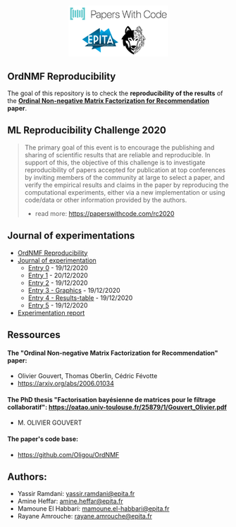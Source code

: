 <p align="center">
<img src="https://github.com/yassram/OrdNMF/blob/master/imgs/logo.png?raw=true" width="45%" alt="Epita SCIA Papers With Code"/>
</p>

## OrdNMF Reproducibility
The goal of this repository is to check the **reproducibility of the results** of the **[Ordinal Non-negative Matrix Factorization for Recommendation](https://arxiv.org/abs/2006.01034) paper**.

## ML Reproducibility Challenge 2020
> The primary goal of this event is to encourage the publishing and sharing of scientific results that are reliable and reproducible. In support of this, the objective of this challenge is to investigate reproducibility of papers accepted for publication at top conferences by inviting members of the community at large to select a paper, and verify the empirical results and claims in the paper by reproducing the computational experiments, either via a new implementation or using code/data or other information provided by the authors.
> - read more: https://paperswithcode.com/rc2020

## Journal of experimentations
<ul>
  <li><a href="https://github.com/yassram/OrdNMF/wiki/OrdNMF-Reproducibility">OrdNMF Reproducibility</a>
  <li><a href="https://github.com/yassram/OrdNMF/wiki/OrdNMF-Reproducibility">Journal of experimentation</a>
    <ul>
      <li><a href="https://github.com/yassram/OrdNMF/wiki/Entry-0">Entry 0</a> - 19/12/2020</li>
      <li><a href="https://github.com/yassram/OrdNMF/wiki/Entry-1">Entry 1</a> - 20/12/2020</li>
      <li><a href="https://github.com/yassram/OrdNMF/wiki/Entry-2">Entry 2</a> - 19/12/2020</li>
      <li><a href="https://github.com/yassram/OrdNMF/wiki/Entry-3---graphics">Entry 3 - Graphics</a> - 19/12/2020</li>
      <li><a href="https://github.com/yassram/OrdNMF/wiki/Entry-4---Results-table">Entry 4 - Results-table</a> - 19/12/2020</li>
      <li><a href="https://github.com/yassram/OrdNMF/wiki/Entry-5">Entry 5</a> - 19/12/2020</li>
    </ul>
  <li><a href="https://github.com/yassram/OrdNMF/wiki/OrdNMF-Reproducibility">Experimentation report</a>
</li>
</ul>

## Ressources
#### The "Ordinal Non-negative Matrix Factorization for Recommendation" **paper**: 
- Olivier Gouvert, Thomas Oberlin, Cédric Févotte
- https://arxiv.org/abs/2006.01034 

#### The **PhD thesis** "Factorisation bayésienne de matrices pour le filtrage collaboratif": https://oatao.univ-toulouse.fr/25879/1/Gouvert_Olivier.pdf 
- M. OLIVIER GOUVERT

#### The paper's **code base**: 
- https://github.com/Oligou/OrdNMF

## Authors:
- Yassir Ramdani: yassir.ramdani@epita.fr
- Amine Heffar: amine.heffar@epita.fr
- Mamoune El Habbari: mamoune.el-habbari@epita.fr
- Rayane Amrouche: rayane.amrouche@epita.fr
